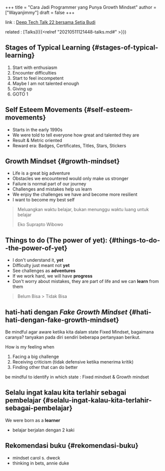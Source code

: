 +++
title = "Cara Jadi Programmer yang Punya Growth Mindset"
author = ["Wayanjimmy"]
draft = false
+++

link
: [Deep Tech Talk 22 bersama Setia Budi](https://youtu.be/vuUGB6bawAw?list=PLh-bTbk8RQYYL7LBUqc9lM4XXjcbbD%5Fz%5F)

related
: [Talks]({{<relref "20210511121448-talks.md#" >}})


## Stages of Typical Learning {#stages-of-typical-learning}

1.  Start with enthusiasm
2.  Encounter difficulties
3.  Start to feel incompetent
4.  Maybe I am not talented enough
5.  Giving up
6.  GOTO 1


## Self Esteem Movements {#self-esteem-movements}

-   Starts in the early 1990s
-   We were told to tell everyone how great and talented they are
-   Result & Metric oriented
-   Reward era: Badges, Certificates, Titles, Stars, Stickers


## Growth Mindset {#growth-mindset}

-   Life is a great big adventure
-   Obstacles we encountered would only make us stronger
-   Failure is normal part of our journey
-   Challenges and mistakes help us learn
-   We enjoy the challenges we have and become more resilient
-   I want to become my best self

> Meluangkan waktu belajar, bukan menunggu waktu luang untuk belajar
>
> Eko Suprapto Wibowo


## Things to do (The power of yet): {#things-to-do--the-power-of-yet}

-   I don't understand it, **yet**
-   Difficulty just meant not **yet**
-   See challenges as **adventures**
-   If we work hard, we will have **progress**
-   Don't worry about mistakes, they are part of life and we can **learn** from them

> Belum Bisa > Tidak Bisa


## hati-hati dengan _Fake Growth Mindset_ {#hati-hati-dengan-fake-growth-mindset}

Be mindful agar aware ketika kita dalam state Fixed Mindset, bagaimana caranya? tanyakan pada diri sendiri beberapa pertanyaan berikut.

How is my feeling when

1.  Facing a big challenge
2.  Receiving criticism (tidak defensive ketika menerima kritik)
3.  Finding other that can do better

be mindful to identify in which state : Fixed mindset & Growth mindset


## Selalu ingat kalau kita terlahir sebagai pembelajar {#selalu-ingat-kalau-kita-terlahir-sebagai-pembelajar}

We were born as a **learner**

-   belajar berjalan dengan 2 kaki


## Rekomendasi buku {#rekomendasi-buku}

-   mindset carol s. dweck
-   thinking in bets, annie duke
